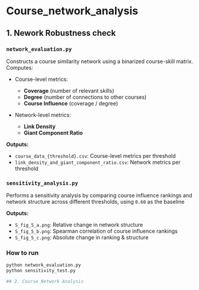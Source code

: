 # Course_network_analysis

## 1. Nework Robustness check
### `network_evaluation.py`

Constructs a course similarity network using a binarized course-skill matrix. Computes:

- Course-level metrics:
  - **Coverage** (number of relevant skills)
  - **Degree** (number of connections to other courses)
  - **Course Influence** (coverage / degree)

- Network-level metrics:
  - **Link Density**
  - **Giant Component Ratio**

**Outputs:**
- `course_data_{threshold}.csv`: Course-level metrics per threshold  
- `link_density_and_giant_component_ratio.csv`: Network metrics per threshold


### `sensitivity_analysis.py`

Performs a sensitivity analysis by comparing course influence rankings and network structure across different thresholds, using `0.60` as the baseline

**Outputs:**

- `S_fig_5_a.png`: Relative change in network structure  
- `S_fig_5_b.png`: Spearman correlation of course influence rankings  
- `S_fig_5_c.png`: Absolute change in ranking & structure

### How to run

   ```bash
   python network_evaluation.py
   python sensitivity_test.py

## 2. Course Network Analysis



